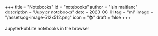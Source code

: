 +++
title = "Notebooks"
id = "notebooks"
author = "iain maitland"
description = "Jupyter notebooks"
date = 2023-06-01
tag = "ml"
image = "/assets/og-image-512x512.png"
icon = "📚"
draft = false
+++

JupyterHubLite notebooks in the browser


